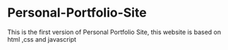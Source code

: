 Personal-Portfolio-Site
=======================

This is the first version of Personal Portfolio	Site, this website is based on html ,css and javascript
